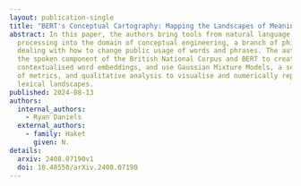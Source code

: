 ```yaml
---
layout: publication-single
title: "BERT's Conceptual Cartography: Mapping the Landscapes of Meaning"
abstract: In this paper, the authors bring tools from natural language
  processing into the domain of conceptual engineering, a branch of philosophy
  dealing with how to change public usage of words and phrases. The authors use
  the spoken component of the British National Corpus and BERT to create
  contextualised word embeddings, and use Gaussian Mixture Models, a selection
  of metrics, and qualitative analysis to visualise and numerically represent
  lexical landscapes.
published: 2024-08-13
authors:
  internal_authors:
    - Ryan Daniels
  external_authors:
    - family: Haket
      given: N.
details:
  arxiv: 2408.07190v1
  doi: 10.48550/arXiv.2408.07190
---
```

